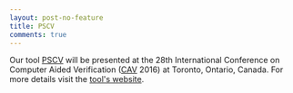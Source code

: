 ```yaml
---
layout: post-no-feature
title: PSCV
comments: true
---
```


Our tool [PSCV](https://project.inria.fr/pscv/) will be presented at the 28th International Conference on Computer Aided Verification  ([CAV](http://i-cav.org/2016/) 2016) at Toronto, Ontario, Canada. For more details visit the [tool's website](https://project.inria.fr/pscv/).
